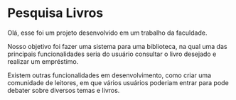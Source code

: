 # Pesquisa Livros

Olá, esse foi um projeto desenvolvido em um trabalho da faculdade.

Nosso objetivo foi fazer uma sistema para uma biblioteca, na qual uma das principais funcionalidades seria do usuário 
consultar o livro desejado e realizar um empréstimo. 

Existem outras funcionalidades em desenvolvimento, como criar uma comunidade de leitores, em que vários usuários poderiam entrar para pode debater sobre diversos temas e livros.
